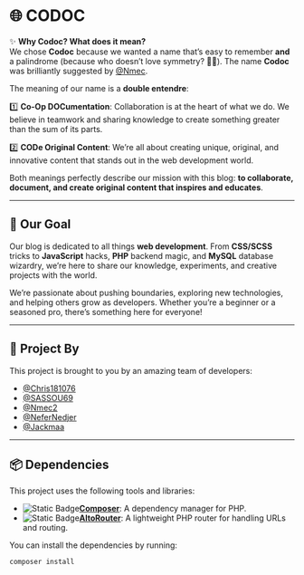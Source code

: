 # 🌐 **CODOC**

✨ **Why Codoc? What does it mean?**  
We chose **Codoc** because we wanted a name that’s easy to remember **and** a palindrome (because who doesn’t love symmetry? 🤷‍♂️). The name **Codoc** was brilliantly suggested by [@Nmec](https://github.com/Nmec2).

The meaning of our name is a **double entendre**:

1️⃣ **Co-Op DOCumentation**: Collaboration is at the heart of what we do. We believe in teamwork and sharing knowledge to create something greater than the sum of its parts.

2️⃣ **CODe Original Content**: We’re all about creating unique, original, and innovative content that stands out in the web development world.

Both meanings perfectly describe our mission with this blog: **to collaborate, document, and create original content that inspires and educates**.

---

## 🚀 **Our Goal**

Our blog is dedicated to all things **web development**. From **CSS/SCSS** tricks to **JavaScript** hacks, **PHP** backend magic, and **MySQL** database wizardry, we’re here to share our knowledge, experiments, and creative projects with the world.

We’re passionate about pushing boundaries, exploring new technologies, and helping others grow as developers. Whether you’re a beginner or a seasoned pro, there’s something here for everyone!

---

## 👥 **Project By**

This project is brought to you by an amazing team of developers:

- [@Chris181076](https://github.com/Chris181076)
- [@SASSOU69](https://github.com/SASSOU69)
- [@Nmec2](https://github.com/Nmec2)
- [@NeferNedjer](https://github.com/NeferNedjer)
- [@Jackmaa](https://github.com/Jackmaa)

---

## 📦 **Dependencies**

This project uses the following tools and libraries:

- ![Static Badge](https://img.shields.io/badge/composer-dependency_manager-blue)**[Composer](https://getcomposer.org/)**: A dependency manager for PHP.
- ![Static Badge](https://img.shields.io/badge/altorouter-router-green)**[AltoRouter](https://github.com/dannyvankooten/AltoRouter)**: A lightweight PHP router for handling URLs and routing.

You can install the dependencies by running:

```bash
composer install
```
